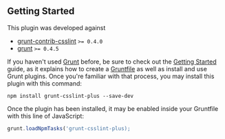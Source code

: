 ## Getting Started
This plugin was developed against
- [grunt-contrib-csslint](https://www.npmjs.com/package/grunt-contrib-csslint) ```>= 0.4.0```
- [grunt](https://www.npmjs.com/package/grunt) ```>= 0.4.5```

If you haven't used [Grunt](http://gruntjs.com/) before, be sure to check out the [Getting Started](http://gruntjs.com/getting-started) guide, as it explains how to create a [Gruntfile](http://gruntjs.com/sample-gruntfile) as well as install and use Grunt plugins. Once you're familiar with that process, you may install this plugin with this command:

```
npm install grunt-csslint-plus --save-dev
```
Once the plugin has been installed, it may be enabled inside your Gruntfile with this line of JavaScript:
```javascript
grunt.loadNpmTasks('grunt-csslint-plus);
```
